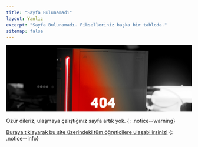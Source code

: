 ```yaml
---
title: "Sayfa Bulunamadı"
layout: Yanlız
excerpt: "Sayfa Bulunamadı. Pikselleriniz başka bir tabloda."
sitemap: false
---
```


![404](/images/404.jpg)

Özür dileriz, ulaşmaya çalıştığınız sayfa artık yok.
{: .notice--warning}

[Buraya tıklayarak bu site üzerindeki tüm öğreticilere ulaşabilirsiniz!](site-haritasi)
{: .notice--info}
